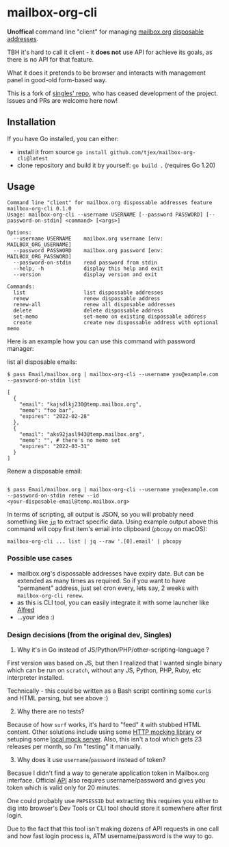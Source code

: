 # mailbox-org-cli

**Unoffical** command line "client" for managing [mailbox.org](https://mailbox.org) [disposable addresses](https://mailbox.org/en/post/more-privacy-with-anonymous-disposable-e-mail-addresses).

TBH it's hard to call it client - it **does not** use API for achieve its goals, as there is no API for that feature.

What it does it pretends to be browser and interacts with management panel in good-old form-based way.

This is a fork of [singles' repo](https://github.com/singles/mailbox-org-cli), who has ceased development of the project. Issues and PRs are welcome here
now!

## Installation

If you have Go installed, you can either:

* install it from source `go install github.com/tjex/mailbox-org-cli@latest`
* clone repository and build it by yourself: `go build .` (requires Go 1.20)

## Usage

```text
Command line "client" for mailbox.org dispossable addresses feature
mailbox-org-cli 0.1.0
Usage: mailbox-org-cli --username USERNAME [--password PASSWORD] [--password-on-stdin] <command> [<args>]

Options:
  --username USERNAME    mailbox.org username [env: MAILBOX_ORG_USERNAME]
  --password PASSWORD    mailbox.org password [env: MAILBOX_ORG_PASSWORD]
  --password-on-stdin    read password from stdin
  --help, -h             display this help and exit
  --version              display version and exit

Commands:
  list                   list dispossable addresses
  renew                  renew dispossable address
  renew-all              renew all disposable addresses
  delete                 delete dispossable address
  set-memo               set-memo on existing dispossable address
  create                 create new dispossable address with optional memo
```

Here is an example how you can use this command with password manager:

list all disposable emails:
```text
$ pass Email/mailbox.org | mailbox-org-cli --username you@example.com --password-on-stdin list

[
  {
    "email": "kajsdlkj230@temp.mailbox.org",
    "memo": "foo bar",
    "expires": "2022-02-28"
  },
  {
    "email": "aks92jasl943@temp.mailbox.org",
    "memo": "", # there's no memo set
    "expires": "2022-03-31"
  }
]
```
Renew a disposable email:
```text

$ pass Email/mailbox.org | mailbox-org-cli --username you@example.com --password-on-stdin renew --id
<your-disposable-email@temp.mailbox.org>
```

In terms of scripting, all output is JSON, so you will probably need something like
[`jq`](https://github.com/stedolan/jq) to extract specific data. Using example output above this command will
copy first item's email into clipboard (`pbcopy` on macOS):

```text
mailbox-org-cli ... list | jq --raw '.[0].email' | pbcopy
```

### Possible use cases

* mailbox.org's dispossable addresses have expiry date. But can be extended as many times as required. So if you want to have "permanent" address, just set cron every, lets say, 2 weeks with `mailbox-org-cli renew`.
* as this is CLI tool, you can easily integrate it with some launcher like [Alfred](https://www.alfredapp.com/)
* ...your idea :)

### Design decisions (from the original dev, Singles)

1. Why it's in Go instead of JS/Python/PHP/other-scripting-language ?

First version was based on JS, but then I realized that I wanted single binary which can be run on `scratch`, without any JS, Python, PHP, Ruby, etc interpreter installed.

Technically - this could be written as a Bash script contining some `curl`s and HTML parsing, but see above :)

2. Why there are no tests?

Because of how `surf` works, it's hard to "feed" it with stubbed HTML content. Other solutions include using some [HTTP mocking library](https://github.com/h2non/gock) or setuping some [local mock server](https://mockoon.com/). Also, this isn't a tool which gets 23 releases per month, so I'm "testing" it manually.

3. Why does it use `username`/`password` instead of token?

Becasue I didn't find a way to generate application token in Mailbox.org interface. Official [API](https://api.mailbox.org/v1/doc/welcome/Grundlegende-Informationen.html) also requires username/password and gives you token which is valid only for 20 minutes.

One could probably use `PHPSESSID` but extracting this requires you either to dig into browser's Dev Tools or CLI tool should store it somewhere after first login.

Due to the fact that this tool isn't making dozens of API requests in one call and how fast login process is, ATM username/password is the way to go.
